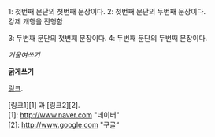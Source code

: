 1: 첫번째 문단의 첫번째 문장이다.
2: 첫번째 문단의 두번째 문장이다.  
강제 개행을 진행함  

3: 두번째 문단의 첫번째 문장이다.
4: 두번째 문단의 두번째 문장이다.  

*기울여쓰기*

**굵게쓰기**

 [링크](http://example.com "링크제목").
 
[링크1][1] 과 [링크2][2].  
[1]: http://www.naver.com "네이버"  
[2]: http://www.google.com "구글“  
